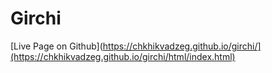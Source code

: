 # Girchi
[Live Page on Github](https://chkhikvadzeg.github.io/girchi/](https://chkhikvadzeg.github.io/girchi/html/index.html)
